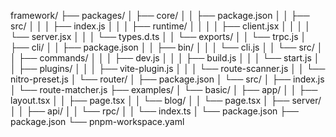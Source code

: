 framework/
├── packages/
│   ├── core/
│   │   ├── package.json
│   │   ├── src/
│   │   │   ├── index.js
│   │   │   ├── runtime/
│   │   │   │   ├── client.jsx
│   │   │   │   └── server.jsx
│   │   │   └── types.d.ts
│   │   └── exports/
│   │       └── trpc.js
│   ├── cli/
│   │   ├── package.json
│   │   ├── bin/
│   │   │   └── cli.js
│   │   └── src/
│   │       ├── commands/
│   │       │   ├── dev.js
│   │       │   ├── build.js
│   │       │   └── start.js
│   │       ├── plugins/
│   │       │   ├── vite-plugin.js
│   │       │   └── route-scanner.js
│   │       └── nitro-preset.js
│   └── router/
│       ├── package.json
│       └── src/
│           ├── index.js
│           └── route-matcher.js
├── examples/
│   └── basic/
│       ├── app/
│       │   ├── layout.tsx
│       │   ├── page.tsx
│       │   └── blog/
│       │       └── page.tsx
│       ├── server/
│       │   ├── api/
│       │   └── rpc/
│       │       └── index.ts
│       └── package.json
├── package.json
└── pnpm-workspace.yaml

